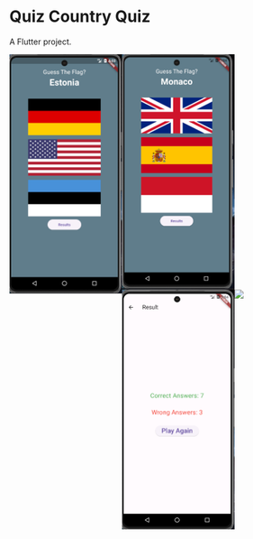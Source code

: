 # Quiz Country Quiz

A  Flutter project.

<img src="asset\screenshots\screenshot1.png" align="left" width="200px" alt="">

<img src="asset\screenshots\screenshot2.png" align="left" width="200px" alt="">

<img src="asset\screenshots\screenshot3.png" align="left" width="200px" alt="">
<img src="asset\screenshots\screenshot4.png"align="left" 
